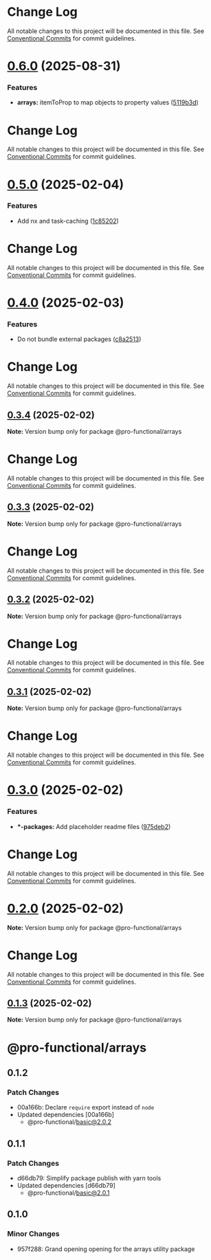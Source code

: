 # Change Log

All notable changes to this project will be documented in this file. See
[Conventional Commits](https://conventionalcommits.org) for commit guidelines.

# [0.6.0](https://github.com/harish-prakash/pro-functional/compare/@pro-functional/arrays@0.5.0...@pro-functional/arrays@0.6.0) (2025-08-31)

### Features

- **arrays:** itemToProp to map objects to property values
  ([5119b3d](https://github.com/harish-prakash/pro-functional/commit/5119b3da83a18378d76bc832c15ce52b73f1afc4))

# Change Log

All notable changes to this project will be documented in this file. See
[Conventional Commits](https://conventionalcommits.org) for commit guidelines.

# [0.5.0](https://github.com/harish-prakash/pro-functional/compare/@pro-functional/arrays@0.4.0...@pro-functional/arrays@0.5.0) (2025-02-04)

### Features

- Add nx and task-caching
  ([1c85202](https://github.com/harish-prakash/pro-functional/commit/1c85202ab84efecd9b9434f071d4cf74eec71080))

# Change Log

All notable changes to this project will be documented in this file. See
[Conventional Commits](https://conventionalcommits.org) for commit guidelines.

# [0.4.0](https://github.com/harish-prakash/pro-functional/compare/@pro-functional/arrays@0.3.4...@pro-functional/arrays@0.4.0) (2025-02-03)

### Features

- Do not bundle external packages
  ([c8a2513](https://github.com/harish-prakash/pro-functional/commit/c8a2513a0319e4529f5eb00558543e3b572c2087))

# Change Log

All notable changes to this project will be documented in this file. See
[Conventional Commits](https://conventionalcommits.org) for commit guidelines.

## [0.3.4](https://github.com/harish-prakash/pro-functional/compare/@pro-functional/arrays@0.3.3...@pro-functional/arrays@0.3.4) (2025-02-02)

**Note:** Version bump only for package @pro-functional/arrays

# Change Log

All notable changes to this project will be documented in this file. See
[Conventional Commits](https://conventionalcommits.org) for commit guidelines.

## [0.3.3](https://github.com/harish-prakash/pro-functional/compare/@pro-functional/arrays@0.3.2...@pro-functional/arrays@0.3.3) (2025-02-02)

**Note:** Version bump only for package @pro-functional/arrays

# Change Log

All notable changes to this project will be documented in this file. See
[Conventional Commits](https://conventionalcommits.org) for commit guidelines.

## [0.3.2](https://github.com/harish-prakash/pro-functional/compare/@pro-functional/arrays@0.3.1...@pro-functional/arrays@0.3.2) (2025-02-02)

**Note:** Version bump only for package @pro-functional/arrays

# Change Log

All notable changes to this project will be documented in this file. See
[Conventional Commits](https://conventionalcommits.org) for commit guidelines.

## [0.3.1](https://github.com/harish-prakash/pro-functional/compare/@pro-functional/arrays@0.3.0...@pro-functional/arrays@0.3.1) (2025-02-02)

**Note:** Version bump only for package @pro-functional/arrays

# Change Log

All notable changes to this project will be documented in this file. See
[Conventional Commits](https://conventionalcommits.org) for commit guidelines.

# [0.3.0](https://github.com/harish-prakash/pro-functional/compare/@pro-functional/arrays@0.2.0...@pro-functional/arrays@0.3.0) (2025-02-02)

### Features

- **\*-packages:** Add placeholder readme files
  ([975deb2](https://github.com/harish-prakash/pro-functional/commit/975deb27d8b3e3faaa20ddec29b45eb59d4fc628))

# Change Log

All notable changes to this project will be documented in this file. See
[Conventional Commits](https://conventionalcommits.org) for commit guidelines.

# [0.2.0](https://github.com/harish-prakash/pro-functional/compare/@pro-functional/arrays@0.1.3...@pro-functional/arrays@0.2.0) (2025-02-02)

**Note:** Version bump only for package @pro-functional/arrays

# Change Log

All notable changes to this project will be documented in this file. See
[Conventional Commits](https://conventionalcommits.org) for commit guidelines.

## [0.1.3](https://github.com/harish-prakash/pro-functional/compare/@pro-functional/arrays@0.1.2...@pro-functional/arrays@0.1.3) (2025-02-02)

**Note:** Version bump only for package @pro-functional/arrays

# @pro-functional/arrays

## 0.1.2

### Patch Changes

- 00a166b: Declare `require` export instead of `node`
- Updated dependencies [00a166b]
    - @pro-functional/basic@2.0.2

## 0.1.1

### Patch Changes

- d66db79: Simplify package publish with yarn tools
- Updated dependencies [d66db79]
    - @pro-functional/basic@2.0.1

## 0.1.0

### Minor Changes

- 957f288: Grand opening opening for the arrays utility package

